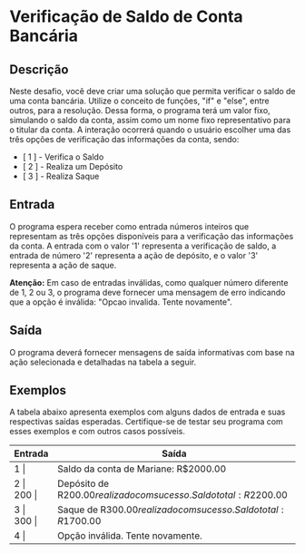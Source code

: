 # Verificação de Saldo de Conta Bancária

## Descrição
Neste desafio, você deve criar uma solução que permita verificar o saldo de uma conta bancária. Utilize o conceito de funções, "if" e "else", entre outros, para a resolução. Dessa forma, o programa terá um valor fixo, simulando o saldo da conta, assim como um nome fixo representativo para o titular da conta. A interação ocorrerá quando o usuário escolher uma das três opções de verificação das informações da conta, sendo:

- [ 1 ] - Verifica o Saldo
- [ 2 ] - Realiza um Depósito
- [ 3 ] - Realiza Saque

## Entrada
O programa espera receber como entrada números inteiros que representam as três opções disponíveis para a verificação das informações da conta. A entrada com o valor '1' representa a verificação de saldo, a entrada de número '2' representa a ação de depósito, e o valor '3' representa a ação de saque.

**Atenção:**
Em caso de entradas inválidas, como qualquer número diferente de 1, 2 ou 3, o programa deve fornecer uma mensagem de erro indicando que a opção é inválida: "Opcao invalida. Tente novamente".

## Saída
O programa deverá fornecer mensagens de saída informativas com base na ação selecionada e detalhadas na tabela a seguir.

## Exemplos
A tabela abaixo apresenta exemplos com alguns dados de entrada e suas respectivas saídas esperadas. Certifique-se de testar seu programa com esses exemplos e com outros casos possíveis.

Entrada | Saída
--- | ---
1 \| | Saldo da conta de Mariane: R$2000.00
2 \| <br> 200 \| | Depósito de R$200.00 realizado com sucesso. Saldo total: R$2200.00
3 \|<br>  300 \| | Saque de R$300.00 realizado com sucesso. Saldo total: R$1700.00
4 \| | Opção inválida. Tente novamente.
